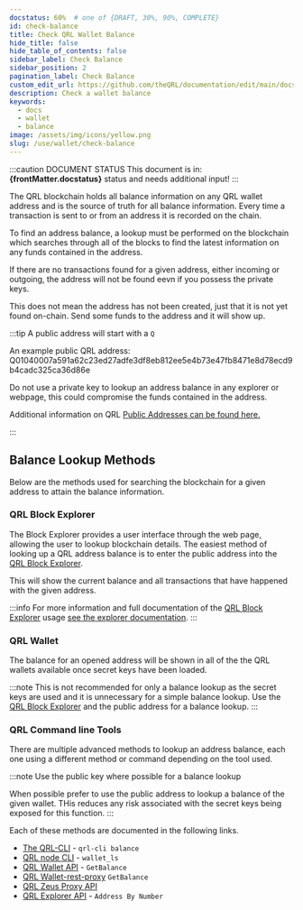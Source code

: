 ```yaml
---
docstatus: 60%  # one of {DRAFT, 30%, 90%, COMPLETE}
id: check-balance
title: Check QRL Wallet Balance
hide_title: false
hide_table_of_contents: false
sidebar_label: Check Balance
sidebar_position: 2
pagination_label: Check Balance
custom_edit_url: https://github.com/theQRL/documentation/edit/main/docs/Wallet/qrl-wallet.md
description: Check a wallet balance
keywords:
  - docs
  - wallet
  - balance
image: /assets/img/icons/yellow.png
slug: /use/wallet/check-balance
---
```


:::caution DOCUMENT STATUS 
<span>This document is in: <b>{frontMatter.docstatus}</b> status and needs additional input!</span>
:::

The QRL blockchain holds all balance information on any QRL wallet address and is the source of truth for all balance information. Every time a transaction is sent to or from an address it is recorded on the chain. 

To find an address balance, a lookup must be performed on the blockchain which searches through all of the blocks to find the latest information on any funds contained in the address.

If there are no transactions found for a given address, either incoming or outgoing, the address will not be found eevn if you possess the private keys. 

This does not mean the address has not been created, just that it is not yet found on-chain. Send some funds to the address and it will show up.

:::tip A public address will start with a `Q` 

An example public QRL address: Q01040007a591a62c23ed27adfe3df8eb812ee5e4b73e47fb8471e8d78ecd9b4cadc325ca36d86e

Do not use a private key to lookup an address balance in any explorer or webpage, this could compromise the funds contained in the address.

Additional information on QRL [Public Addresses can be found here.](/use/wallet/qrl-address-overview) 

:::

## Balance Lookup Methods

Below are the methods used for searching the blockchain for a given address to attain the balance information.


### QRL Block Explorer

The Block Explorer provides a user interface through the web page, allowing the user to lookup blockchain details. The easiest method of looking up a QRL address balance is to enter the public address into the [QRL Block Explorer](https://explorer.theqrl.org).

This will show the current balance and all transactions that have happened with the given address.

:::info 
For more information and full documentation of the [QRL Block Explorer](https://explorer.theqrl.org) usage [see the explorer documentation](/use/tools/explorer/overview).
:::


### QRL Wallet

The balance for an opened address will be shown in all of the the QRL wallets available once secret keys have been loaded.


:::note
This is not recommended for only a balance lookup as the secret keys are used and it is unnecessary for a simple balance lookup. Use the [QRL Block Explorer](/use/tools/explorer/overview) and the public address for a balance lookup.
:::



### QRL Command line Tools

There are multiple advanced methods to lookup an address balance, each one using a different method or command depending on the tool used. 

:::note Use the public key where possible for a balance lookup

When possible prefer to use the public address to lookup a balance of the given wallet. THis reduces any risk associated with the secret keys being exposed for this function.
:::

Each of these methods are documented in the following links.

- [The QRL-CLI](/build/qrl-cli/overview#qrl-cli-balance-address) - `qrl-cli balance`
- [QRL node CLI](/use/node/cli#wallet_ls) - `wallet_ls`
- [QRL Wallet API](/api/wallet-api#getbalance)  - `GetBalance`
- [QRL Wallet-rest-proxy](/api/walletd-rest-proxy#getbalance) `GetBalance`
- [QRL Zeus Proxy API](/api/zeus-proxy) 
- [QRL Explorer API](/api/explorer-api#address-by-number) - `Address By Number`
